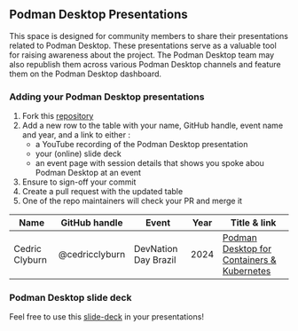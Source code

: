 ## Podman Desktop Presentations


This space is designed for community members to share their presentations related to Podman Desktop. These presentations serve as a valuable tool for raising awareness about the project. The Podman Desktop team may also republish them across various Podman Desktop channels and feature them on the Podman Desktop dashboard.

### Adding your Podman Desktop presentations

1. Fork this [repository](https://github.com/podman-desktop/community/fork) 
2. Add a new row to the table with your name, GitHub handle, event name and year, and a link to either :
   - a YouTube recording of the Podman Desktop presentation
   - your (online) slide deck
   - an event page with session details that shows you spoke abou Podman Desktop at an event
3. Ensure to sign-off your commit
4. Create a pull request with the updated table
5. One of the repo maintainers will check your PR and merge it

| Name                  | GitHub handle | Event      | Year    | Title & link
|-----------------------|---------------|------------|---------|----------------------------------
|Cedric Clyburn            | @cedricclyburn           | DevNation Day Brazil    | 2024    | [Podman Desktop for Containers & Kubernetes](https://www.youtube.com/watch?v=OWnr7HFM_Ec)|



### Podman Desktop slide deck
Feel free to use this [slide-deck](./slides/podman-desktop-slide-deck.pdf) in your presentations!

